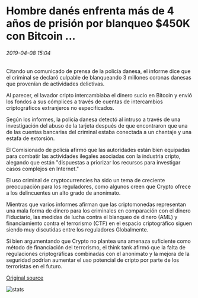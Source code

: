 # Hombre danés enfrenta más de 4 años de prisión por blanqueo $450K con Bitcoin ...

###### 2019-04-08 15:04

Citando un comunicado de prensa de la policía danesa, el informe dice que el criminal se declaró culpable de blanqueando 3 millones coronas danesas que provenían de actividades delictivas.

Al parecer, el lavador cripto intercambiaba el dinero sucio en Bitcoin y envió los fondos a sus cómplices a través de cuentas de intercambios criptográficos extranjeros no especificados.

Según los informes, la policía danesa detectó al intruso a través de una investigación del abuso de la tarjeta después de que encontraron que una de las cuentas bancarias del criminal estaba conectada a un chantaje y una estafa de extorsión.

El Comisionado de policía afirmó que las autoridades están bien equipadas para combatir las actividades ilegales asociadas con la industria cripto, alegando que están "dispuestas a priorizar los recursos para investigar casos complejos en Internet."

El uso criminal de cryptocurrencies ha sido un tema de creciente preocupación para los reguladores, como algunos creen que Crypto ofrece a los delincuentes un alto grado de anonimato.

Mientras que varios informes afirman que las criptomonedas representan una mala forma de dinero para los criminales en comparación con el dinero Fiduciario, las medidas de lucha contra el blanqueo de dinero (AML) y financiamiento contra el terrorismo (CTF) en el espacio criptográfico siguen siendo muy discutidas entre los reguladores Globalmente.

Si bien argumentando que Crypto no plantea una amenaza suficiente como método de financiación del terrorismo, el think tank afirmó que la falta de regulaciones criptográficas combinadas con el anonimato y la mejora de la seguridad podrían aumentar el uso potencial de cripto por parte de los terroristas en el futuro.

[Original source](https://cointelegraph.com/news/danish-man-faces-over-4-years-in-prison-for-laundering-450k-with-bitcoin)

![stats](https://c.statcounter.com/11760860/0/a89fa40b/1/ "stats")
